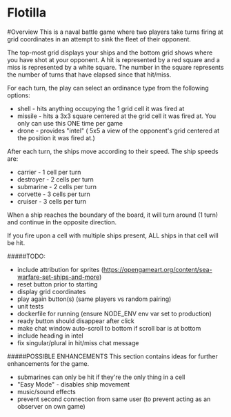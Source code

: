 Flotilla
====

#Overview
This is a naval battle game where two players take turns firing at grid coordinates in an attempt to sink the fleet of their opponent.

The top-most grid displays your ships and the bottom grid shows where you have shot at your opponent. A hit is represented by 
a red square and a miss is represented by a white square. The number in the square represents the number of turns that have
elapsed since that hit/miss.

For each turn, the play can select an ordinance type from the following options:
* shell - hits anything occupying the 1 grid cell it was fired at 
* missile - hits a 3x3 square centered at the grid cell it was fired at. You only can use this ONE time per game
* drone - provides "intel" ( 5x5 a view of the opponent's grid centered at the position it was fired at.)

After each turn, the ships move according to their speed. The ship speeds are:
* carrier - 1 cell per turn
* destroyer - 2 cells per turn
* submarine - 2 cells per turn
* corvette - 3 cells per turn
* cruiser - 3 cells per turn

When a ship reaches the boundary of the board, it will turn around (1 turn) and continue in the opposite direction.

If you fire upon a cell with multiple ships present, ALL ships in that cell will be hit.


#####TODO:
* include attribution for sprites (https://opengameart.org/content/sea-warfare-set-ships-and-more) 
* reset button prior to starting
* display grid coordinates
* play again button(s) (same players vs random pairing)
* unit tests
* dockerfile for running (ensure NODE_ENV env var set to production)
* ready button should disappear after click
* make chat window auto-scroll to bottom if scroll bar is at bottom
* include heading in intel
* fix singular/plural in hit/miss chat message

#####POSSIBLE ENHANCEMENTS
This section contains ideas for further enhancements for the game. 
* submarines can only be hit if they're the only thing in a cell
* "Easy Mode" - disables ship movement
* music/sound effects
* prevent second connection from same user (to prevent acting as an observer on own game)

